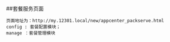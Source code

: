 ##套餐服务页面
```
页面地址为：http://my.12301.local/new/appcenter_packserve.html
config : 套餐配置模块；
manage ：套餐管理模块
```